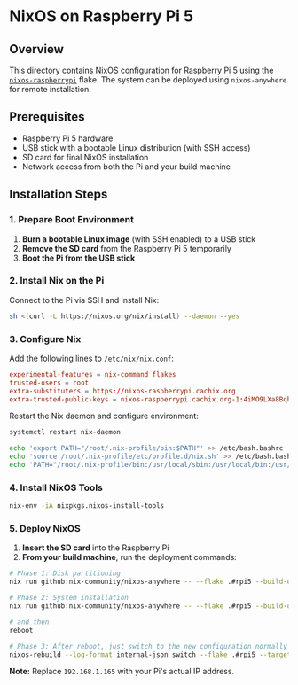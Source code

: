 # NixOS on Raspberry Pi 5

## Overview

This directory contains NixOS configuration for Raspberry Pi 5 using the [`nixos-raspberrypi`](https://github.com/nvmd/nixos-raspberrypi) flake. The system can be deployed using `nixos-anywhere` for remote installation.

## Prerequisites

- Raspberry Pi 5 hardware
- USB stick with a bootable Linux distribution (with SSH access)
- SD card for final NixOS installation
- Network access from both the Pi and your build machine

## Installation Steps

### 1. Prepare Boot Environment

1. **Burn a bootable Linux image** (with SSH enabled) to a USB stick
2. **Remove the SD card** from the Raspberry Pi 5 temporarily  
3. **Boot the Pi from the USB stick**

### 2. Install Nix on the Pi

Connect to the Pi via SSH and install Nix:

```bash
sh <(curl -L https://nixos.org/nix/install) --daemon --yes
```

### 3. Configure Nix

Add the following lines to `/etc/nix/nix.conf`:

```conf
experimental-features = nix-command flakes
trusted-users = root 
extra-substituters = https://nixos-raspberrypi.cachix.org
extra-trusted-public-keys = nixos-raspberrypi.cachix.org-1:4iMO9LXa8BqhU+Rpg6LQKiGa2lsNh/j2oiYLNOQ5sPI=
```

Restart the Nix daemon and configure environment:

```bash
systemctl restart nix-daemon  

echo 'export PATH="/root/.nix-profile/bin:$PATH"' >> /etc/bash.bashrc
echo 'source /root/.nix-profile/etc/profile.d/nix.sh' >> /etc/bash.bashrc
echo 'PATH="/root/.nix-profile/bin:/usr/local/sbin:/usr/local/bin:/usr/sbin:/usr/bin:/sbin:/bin"' >> /etc/environment
```

### 4. Install NixOS Tools

```bash
nix-env -iA nixpkgs.nixos-install-tools
```

### 5. Deploy NixOS

1. **Insert the SD card** into the Raspberry Pi
2. **From your build machine**, run the deployment commands:

```bash
# Phase 1: Disk partitioning
nix run github:nix-community/nixos-anywhere -- --flake .#rpi5 --build-on remote --phases disko root@192.168.1.165

# Phase 2: System installation  
nix run github:nix-community/nixos-anywhere -- --flake .#rpi5 --build-on remote --phases install root@192.168.1.165

# and then
reboot

# Phase 3: After reboot, just switch to the new configuration normally
nixos-rebuild --log-format internal-json switch --flake .#rpi5 --target-host root@rpi5 --cores 0 |& nom --json
```

**Note:** Replace `192.168.1.165` with your Pi's actual IP address.
